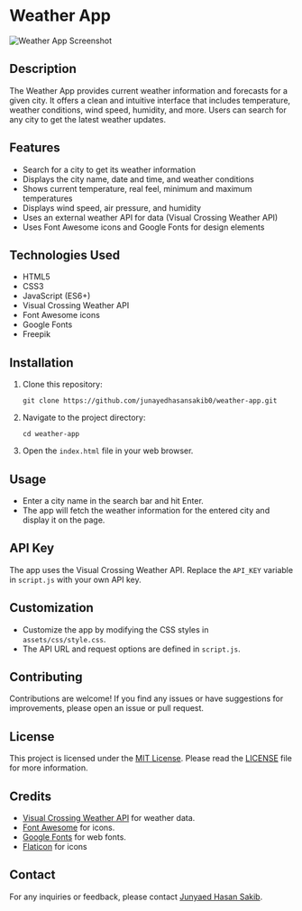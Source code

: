 # Weather App

![Weather App Screenshot](./path/to/screenshot.png)

## Description

The Weather App provides current weather information and forecasts for a given city. It offers a clean and intuitive interface that includes temperature, weather conditions, wind speed, humidity, and more. Users can search for any city to get the latest weather updates.

## Features

- Search for a city to get its weather information
- Displays the city name, date and time, and weather conditions
- Shows current temperature, real feel, minimum and maximum temperatures
- Displays wind speed, air pressure, and humidity
- Uses an external weather API for data (Visual Crossing Weather API)
- Uses Font Awesome icons and Google Fonts for design elements

## Technologies Used

- HTML5
- CSS3
- JavaScript (ES6+)
- Visual Crossing Weather API
- Font Awesome icons
- Google Fonts
- Freepik

## Installation

1. Clone this repository:

   ```shell
   git clone https://github.com/junayedhasansakib0/weather-app.git
   ```

2. Navigate to the project directory:

   ```shell
   cd weather-app
   ```

3. Open the `index.html` file in your web browser.

## Usage

- Enter a city name in the search bar and hit Enter.
- The app will fetch the weather information for the entered city and display it on the page.

## API Key

The app uses the Visual Crossing Weather API. Replace the `API_KEY` variable in `script.js` with your own API key.

## Customization

- Customize the app by modifying the CSS styles in `assets/css/style.css`.
- The API URL and request options are defined in `script.js`.

## Contributing

Contributions are welcome! If you find any issues or have suggestions for improvements, please open an issue or pull request.

## License

This project is licensed under the [MIT License](LICENSE). Please read the [LICENSE](LICENSE) file for more information.

## Credits

- [Visual Crossing Weather API](https://www.visualcrossing.com/weather-api) for weather data.
- [Font Awesome](https://fontawesome.com/) for icons.
- [Google Fonts](https://fonts.google.com/) for web fonts.
- [Flaticon](https://www.flaticon.com/) for icons

## Contact

For any inquiries or feedback, please contact [Junyaed Hasan Sakib](mailto:junayedhasan0271@gmail.com).
